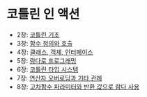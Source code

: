 
# 코틀린 인 액션

- 2장: [코틀린 기초](./src/main/kotlin/ch2)
- 3장: [함수 정의와 호출](./src/main/kotlin/ch3_함수_정의와_호출)
- 4장: [클래스, 객체, 인터페이스](./src/main/kotlin/ch4_클래스_객체_인터페이스)
- 5장: [람다로 프로그래밍](./src/main/kotlin/ch5_람다로_프로그래밍)
- 6장: [코틀린 타입 시스템](./src/main/kotlin/ch6_코틀린_타입_시스템)
- 7장: [연산자 오버로딩과 기타 관례](./src/main/kotlin/ch7_연산자_오버로딩과_기타_관례)
- 8장: [고차함수 파라미터와 반환 값으로 람다 사용](./src/main/kotlin/ch8_고차함수_파라미터와_반환_값으로_람다_사용)